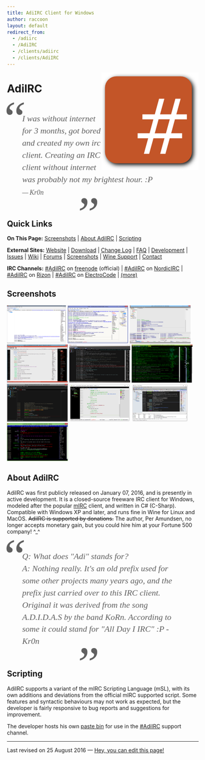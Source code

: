 ```yaml
---
title: AdiIRC Client for Windows
author: raccoon
layout: default
redirect_from:
  - /adiirc
  - /AdiIRC
  - /clients/adiirc
  - /clients/AdiIRC
---
```


<!--  Notes:
* Heading anchors work. Wishlist: Automatically name headings as anchor points.
* Quick Links don't take up as much vertical space as they would as bulleted lists.
* I need to add a bulleted list of basic (comparative) vitals for each client.
* !!! Floating md image seems nnot to work. I put in a regular img html tag. :(
* I chose 256p logo, would like to do all clients.
-->

<!--div style="text-align: right"-->
<div style="float: right;"> <!-- margin: 0px 15px 15px 0px; -->
<!--XXX ![AdiIRC Logo](adiirc_256p.png "AdiIRC Logo") -->
<img src="adiirc_256p.png" alt="AdiIRC Logo" title="AdiIRC Logo">
</div>

# AdiIRC

<style class="fancyquote">
blockquote {
  border-left: 0px !important;
  font-family: Georgia, serif;
  font-size: 22px !important;
  font-style: italic;
  margin: 0.25em 0;
  padding: 0.25em 40px;
  line-height: 1.45;
  position: relative;
}
blockquote:before {
  display: block;
  content: "\201C";
  font-size: 128px;
  position: absolute;
  left: -20px;
  top: -50px;
}
blockquote:after {
  display: block;
  content: "\201D";
  font-size: 128px;
  position: absolute;
  right: 260px;
  bottom: -110px;
}
blockquote cite {
  font-size: 18px;
  display: block;
  margin-top: 5px;
}
blockquote cite:before {
  content: "\2014 \2009";
}
</style>

<blockquote class="fancyquote">

I was without internet for 3 months, got bored and created my own irc client.
Creating an IRC client without internet was probably not my brightest hour. :P
<cite>Kr0n</cite>

</blockquote>

<!-- Block quotes in giant, centered, italicized block.
     With -Kr0n right-aligned beneath it. -->


## Quick Links
**On This Page:**
[Screenshots](#Screenshots) |
[About AdiIRC](#About+AdiIRC) |
[Scripting](#Scripting)

**External Sites:**
[Website](https://adiirc.com/) |
[Download](https://adiirc.com/download.php) |
[Change Log](https://adiirc.com/notes.php) | <!-- Version History,Release Notes -->
[FAQ](https://adiirc.com/support.php?p=4) |
[Development](https://dev.adiirc.com/projects/adiirc) |
[Issues](https://dev.adiirc.com/projects/adiirc/issues) |
[Wiki](https://dev.adiirc.com/projects/adiirc/wiki/) |
[Forums](https://dev.adiirc.com/projects/adiirc/boards) |
[Screenshots](https://dev.adiirc.com/boards/6/topics/195) |
[Wine Support](https://dev.adiirc.com/projects/adiirc/wiki/Wine) |
[Contact](https://dev.adiirc.com/projects/adiirc/wiki/contact)

**IRC Channels:**
[#AdiIRC](irc://chat.freenode.net/#adiirc) on [freenode](#) (official) |
[#AdiIRC](irc://irc.nordicirc.com/#adiirc) on [NordicIRC](#) |
[#AdiIRC](irc://irc.rizon.net/#adiirc) on [Rizon](#) |
[#AdiIRC](irc://irc.​electrocode.​net/#adiirc) on [ElectroCode](#) | [(more)](https://dev.adiirc.com/projects/adiirc/wiki/IRC_Channels)


## Screenshots <a name="Screenshots"></a>

<!-- We need an auto-thumbnailer.  Until then, broadband... -->
<!-- style referenced from
  https://stackoverflow.com/questions/787839/resize-image-proportionally-with-css/8839678#8839678 -->

<img src="adiirc_screenshot_outofthebox.png" height="100"
  style="width: auto; height: 100px; max-width: 160px; max-height: 100px"
  alt="screenshot_outofthebox" title="Out Of The Box.">
<img src="adiirc_screenshot_sexy.png" height="100"
  style="width: auto; height: 100px; max-width: 160px; max-height: 100px"
  alt="screenshot_sexy" title="Sexy.">
<img src="adiirc_screenshot_moresexy.png" height="100"
  style="width: auto; height: 100px; max-width: 160px; max-height: 100px"
  alt="screenshot_moresexy" title="More Sexy.">
<img src="adiirc_screenshot_paragraphspacing.png" height="100"
  style="width: auto; height: 100px; max-width: 160px; max-height: 100px"
  alt="screenshot_paragraphspacing" title="Paragraph Spacing.">
<img src="adiirc_screenshot_retro.png" height="100"
  style="width: auto; height: 100px; max-width: 160px; max-height: 100px"
  alt="screenshot_retro" title="Retro.">
<img src="adiirc_screenshot_hackergreen.png" height="100"
  style="width: auto; height: 100px; max-width: 160px; max-height: 100px"
  alt="screenshot_hackergreen" title="Hacker Green.">
<img src="adiirc_screenshot_quasselthemed.png" height="100"
  style="width: auto; height: 100px; max-width: 160px; max-height: 100px"
  alt="screenshot_quasselthemed" title="Quassel Themed.">
<img src="adiirc_screenshot_kiwiircthemed.png" height="100"
  style="width: auto; height: 100px; max-width: 160px; max-height: 100px"
  alt="screenshot_kiwiircthemed" title="KiwiIRC Themed.">
<img src="adiirc_screenshot_colloquythemed.png" height="100"
  style="width: auto; height: 100px; max-width: 160px; max-height: 100px"
  alt="screenshot_colloquythemed" title="Colloquy Themed.">
<img src="adiirc_screenshot_weechatthemed.png" height="100"
  style="width: auto; height: 100px; max-width: 160px; max-height: 100px"
  alt="screenshot_weechatthemed" title="WeeChat Themed.">

## About AdiIRC <a name="About+AdiIRC"></a>

AdiIRC was first publicly released on January 07, 2016, and is presently in
active development.  It is a closed-source freeware IRC client for Windows,
modeled after the popular [mIRC](mirc) client, and written in C# (C-Sharp).
Compatible with Windows XP and later, and runs fine in Wine for Linux and
MacOS.  ~~AdiIRC is supported by donations.~~  The author, Per Amundsen, no
longer accepts monetary gain, but you could hire him at your Fortune 500
company! &Hat;&lowbar;&Hat;

> Q: What does "Adi" stands for? <br />
> A: Nothing really. It's an old prefix used for some other projects many years
  ago, and the prefix just carried over to this IRC client. Original it was
  derived from the song A.D.I.D.A.S by the band KoRn. According to some it could
  stand for "All Day I IRC" :P - Kr0n

## Scripting <a name="Scripting"></a>

AdiIRC supports a variant of the mIRC Scripting Language (mSL), with its own
additions and deviations from the official mIRC supported script.  Some features
and syntactic behaviours may not work as expected, but the developer is fairly
responsive to bug reports and suggestions for improvement.

The developer hosts his own [paste bin](https://kr0n.dk/) for use in the
[#AdiIRC](irc://chat.freenode.net/#adiirc) support channel.

---
Last revised on 25 August 2016
&mdash; [Hey, you can edit this page!
](https://github.com/irchelp/wio/blob/gh-pages/clients/windows/adiirc.md)


<!-- Last modified -->
<!-- [You can edit this page!](github/wio link to file) -->
